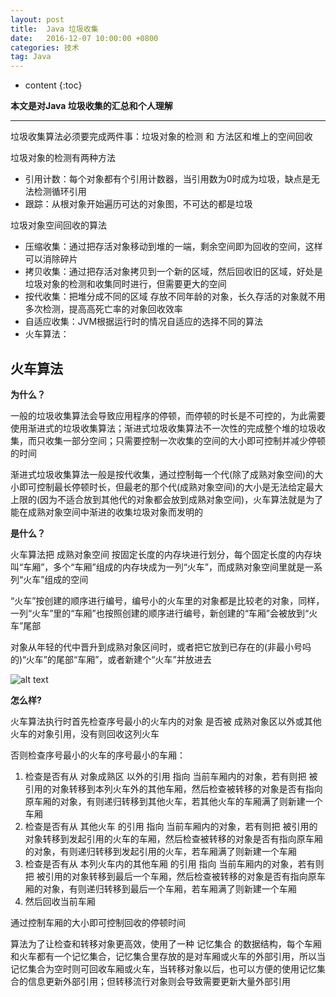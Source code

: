 ```yaml
---
layout: post
title:  Java 垃圾收集
date:   2016-12-07 10:00:00 +0800
categories: 技术
tag: Java
---
```


* content
{:toc}


**本文是对Java 垃圾收集的汇总和个人理解**

***


垃圾收集算法必须要完成两件事：垃圾对象的检测 和 方法区和堆上的空间回收

垃圾对象的检测有两种方法

* 引用计数：每个对象都有个引用计数器，当引用数为0时成为垃圾，缺点是无法检测循环引用
* 跟踪：从根对象开始遍历可达的对象图，不可达的都是垃圾

垃圾对象空间回收的算法

* 压缩收集：通过把存活对象移动到堆的一端，剩余空间即为回收的空间，这样可以消除碎片
* 拷贝收集：通过把存活对象拷贝到一个新的区域，然后回收旧的区域，好处是垃圾对象的检测和收集同时进行，但需要更大的空间
* 按代收集：把堆分成不同的区域 存放不同年龄的对象，长久存活的对象就不用多次检测，提高高死亡率的对象回收效率
* 自适应收集：JVM根据运行时的情况自适应的选择不同的算法
* 火车算法：

## 火车算法

**为什么？**

一般的垃圾收集算法会导致应用程序的停顿，而停顿的时长是不可控的，为此需要使用渐进式的垃圾收集算法；渐进式垃圾收集算法不一次性的完成整个堆的垃圾收集，而只收集一部分空间；只需要控制一次收集的空间的大小即可控制并减少停顿的时间

渐进式垃圾收集算法一般是按代收集，通过控制每一个代(除了成熟对象空间)的大小即可控制最长停顿时长，但最老的那个代(成熟对象空间)的大小是无法给定最大上限的(因为不适合放到其他代的对象都会放到成熟对象空间)，火车算法就是为了能在成熟对象空间中渐进的收集垃圾对象而发明的

**是什么？**

火车算法把 成熟对象空间 按固定长度的内存块进行划分，每个固定长度的内存块叫“车厢”，多个“车厢”组成的内存块成为一列“火车”，而成熟对象空间里就是一系列“火车”组成的空间

“火车”按创建的顺序进行编号，编号小的火车里的对象都是比较老的对象，同样，一列“火车”里的“车厢”也按照创建的顺序进行编号，新创建的“车厢”会被放到“火车”尾部

对象从年轻的代中晋升到成熟对象区间时，或者把它放到已存在的(非最小号吗的)“火车”的尾部“车厢”，或者新建个“火车”并放进去

![alt text](../../../../styles/images/java_gc.png)

**怎么样?**

火车算法执行时首先检查序号最小的火车内的对象 是否被 成熟对象区以外或其他火车的对象引用，没有则回收这列火车

否则检查序号最小的火车的序号最小的车厢：

1. 检查是否有从 对象成熟区 以外的引用 指向 当前车厢内的对象，若有则把 被引用的对象转移到本列火车外的其他车厢，然后检查被转移的对象是否有指向原车厢的对象，有则递归转移到其他火车，若其他火车的车厢满了则新建一个车厢
2. 检查是否有从 其他火车 的引用 指向 当前车厢内的对象，若有则把 被引用的对象转移到发起引用的火车的车厢，然后检查被转移的对象是否有指向原车厢的对象，有则递归转移到发起引用的火车，若车厢满了则新建一个车厢
3. 检查是否有从 本列火车内的其他车厢 的引用 指向 当前车厢内的对象，若有则把 被引用的对象转移到最后一个车厢，然后检查被转移的对象是否有指向原车厢的对象，有则递归转移到最后一个车厢，若车厢满了则新建一个车厢
4. 然后回收当前车厢

通过控制车厢的大小即可控制回收的停顿时间

算法为了让检查和转移对象更高效，使用了一种 记忆集合 的数据结构，每个车厢和火车都有一个记忆集合，记忆集合里存放的是对车厢或火车的外部引用，所以当记忆集合为空时则可回收车厢或火车，当转移对象以后，也可以方便的使用记忆集合的信息更新外部引用；但转移流行对象则会导致需要更新大量外部引用